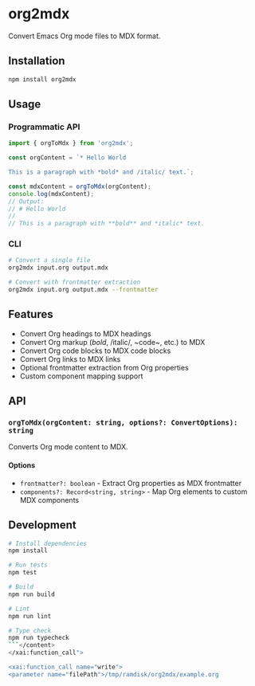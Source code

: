 # org2mdx

Convert Emacs Org mode files to MDX format.

## Installation

```bash
npm install org2mdx
```

## Usage

### Programmatic API

```typescript
import { orgToMdx } from 'org2mdx';

const orgContent = `* Hello World

This is a paragraph with *bold* and /italic/ text.`;

const mdxContent = orgToMdx(orgContent);
console.log(mdxContent);
// Output:
// # Hello World
//
// This is a paragraph with **bold** and *italic* text.
```

### CLI

```bash
# Convert a single file
org2mdx input.org output.mdx

# Convert with frontmatter extraction
org2mdx input.org output.mdx --frontmatter
```

## Features

- Convert Org headings to MDX headings
- Convert Org markup (*bold*, /italic/, ~code~, etc.) to MDX
- Convert Org code blocks to MDX code blocks
- Convert Org links to MDX links
- Optional frontmatter extraction from Org properties
- Custom component mapping support

## API

### `orgToMdx(orgContent: string, options?: ConvertOptions): string`

Converts Org mode content to MDX.

#### Options

- `frontmatter?: boolean` - Extract Org properties as MDX frontmatter
- `components?: Record<string, string>` - Map Org elements to custom MDX components

## Development

```bash
# Install dependencies
npm install

# Run tests
npm test

# Build
npm run build

# Lint
npm run lint

# Type check
npm run typecheck
```</content>
</xai:function_call">  

<xai:function_call name="write">
<parameter name="filePath">/tmp/ramdisk/org2mdx/example.org